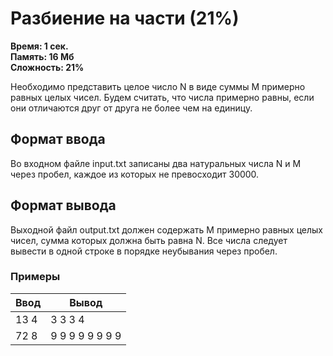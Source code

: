 <h1 class="title">Разбиение на части (21%)</h1>
<p><b>Время: 1 сек.<br>Память: 16 Мб<br>Сложность: 21%</b></p>
<p>Необходимо представить целое число N в виде суммы M примерно равных целых чисел. Будем считать, что числа примерно равны, если они отличаются друг от друга не более чем на единицу.</p>
<h2>Формат ввода</h2>
<p>Во входном файле input.txt записаны два натуральных числа N и M через пробел, каждое из которых не превосходит 30000.</p>
<h2>Формат вывода</h2>
<p>Выходной файл output.txt должен содержать M примерно равных целых чисел, сумма которых должна быть равна N. Все числа следует вывести в одной строке в порядке неубывания через пробел.</p>
<h3>Примеры</h3>
<table class="sample-tests">
<thead>
    <tr>
        <th>Ввод</th>
        <th>Вывод</th>
    </tr>
</thead>
<tbody>
        <tr>
            <td>13 4</td>
            <td>3 3 3 4</td>
        </tr>
        <tr>
            <td>72 8</td>
            <td>9 9 9 9 9 9 9 9</td>
        </tr>
    </tbody>
</table>
